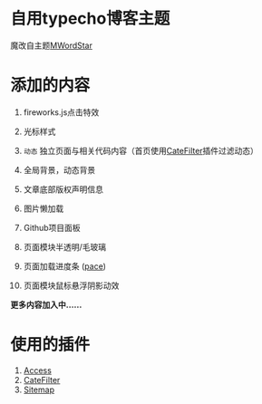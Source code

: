 # 自用typecho博客主题

魔改自主题[MWordStar](https://github.com/changbin1997/MWordStar)

# 添加的内容

1. fireworks.js点击特效

2. 光标样式

3. `动态` 独立页面与相关代码内容（首页使用[CateFilter](https://github.com/typecho-fans/plugins)插件过滤动态）

4. 全局背景，动态背景

5. 文章底部版权声明信息

6. 图片懒加载

7. Github项目面板

8. 页面模块半透明/毛玻璃

9. 页面加载进度条 ([pace](https://github.com/CodeByZach/pace))

10. 页面模块鼠标悬浮阴影动效

**更多内容加入中……**

# 使用的插件

1. [Access](https://github.com/kokororin/typecho-plugin-Access)
2. [CateFilter](https://github.com/typecho-fans/plugins)
3. [Sitemap](https://github.com/typecho-fans/plugins)
